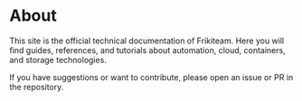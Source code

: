 # About

This site is the official technical documentation of Frikiteam. Here you will find guides, references, and tutorials about automation, cloud, containers, and storage technologies.

If you have suggestions or want to contribute, please open an issue or PR in the repository.
